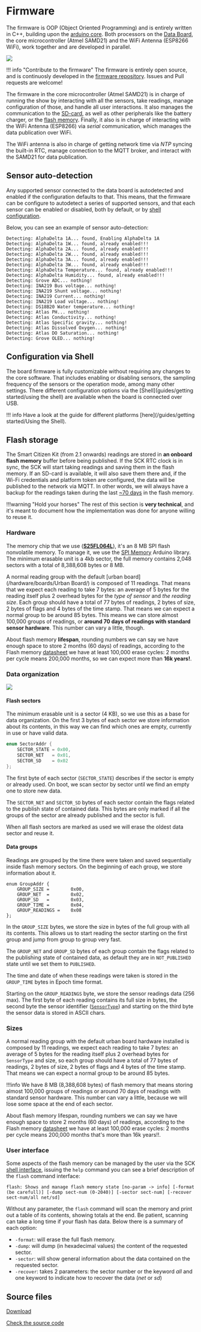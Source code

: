 # Firmware

The firmware is OOP (Object Oriented Programming) and is entirely written in C++, building upon the [arduino core](TODO). Both processors on the [Data Board](boards/Data%20Board), the core microcontroller (Atmel SAMD21) and the WiFi Antenna (ESP8266 WiFi), work together and are developed in parallel.

![](/assets/images/firmware.png)

!!! info "Contribute to the firmware"
    The firmware is entirely open source, and is continuosly developed in the [firmware repository](https://github.com/fablabbcn/smartcitizen-kit-2x). Issues and Pull requests are welcome!

The firmware in the core microcontroller (Atmel SAMD21) is in charge of running the show by interacting with all the sensors, take readings, manage configuration of those, and handle all user interactions. It also manages the communication to the [SD-card](data/SD-card), as well as other peripherals like the battery charger, or the [flash memory](#flash-storage). Finally, it also is in charge of interacting with the WiFi Antenna (ESP8266) via _serial_ communication, which manages the data publication over WiFi.

The WiFi antenna is also in charge of getting network time via _NTP_ syncing the built-in RTC, manage connection to the MQTT broker, and interact with the SAMD21 for data publication.

## Sensor auto-detection

Any supported sensor connected to the data board is autodetected and enabled if the configuration defaults to that. This means, that the firmware can be configure to autodetect a series of supported sensors, and that each sensor can be enabled or disabled, both by default, or by [shell configuration](#configuration-via-shell).

Below, you can see an example of sensor auto-detection:

```
Detecting: AlphaDelta 1A... found, Enabling AlphaDelta 1A
Detecting: AlphaDelta 1W... found, already enabled!!!
Detecting: AlphaDelta 2A... found, already enabled!!!
Detecting: AlphaDelta 2W... found, already enabled!!!
Detecting: AlphaDelta 3A... found, already enabled!!!
Detecting: AlphaDelta 3W... found, already enabled!!!
Detecting: AlphaDelta Temperature... found, already enabled!!!
Detecting: AlphaDelta Humidity... found, already enabled!!!
Detecting: Grove ADC... nothing!
Detecting: INA219 Bus voltage... nothing!
Detecting: INA219 Shunt voltage... nothing!
Detecting: INA219 Current... nothing!
Detecting: INA219 Load voltage... nothing!
Detecting: DS18B20 Water temperature... nothing!
Detecting: Atlas PH... nothing!
Detecting: Atlas Conductivity... nothing!
Detecting: Atlas Specific gravity... nothing!
Detecting: Atlas Dissolved Oxygen... nothing!
Detecting: Atlas DO Saturation... nothing!
Detecting: Grove OLED... nothing!
```

## Configuration via Shell

The board firmware is fully customizable without requiring any changes to the core software. That includes enabling or disabling sensors, the sampling frequency of the sensors or the operation mode, among many other settings. There different configuration options via the [Shell](guides/getting started/using the shell) are available when the board is connected over USB.

!!! info
    Have a look at the guide for different platforms [here](/guides/getting started/Using the Shell).

## Flash storage

The Smart Citizen Kit (from 2.1 onwards) readings are stored in **an onboard flash memory** buffer before being published. If the SCK RTC clock is in sync, the SCK will start taking readings and saving them in the flash memory. If an SD-card is available, it will also save them there and, if the Wi-Fi credentials and platform token are configured, the data will be published to the network via MQTT. In other words, we will always have a backup for the readings taken during the last [~70 days](#sizes) in the flash memory.

!!!warning "Hold your horses"
	The rest of this section is **very technical**, and it's meant to document how the implementation was done for anyone willing to reuse it.

### Hardware

The memory chip that we use ([**S25FL064L**](https://www.cypress.com/documentation/datasheets/s25fl064l-64-mbit-8-mbyte-30-v-fl-l-spi-flash-memory)), it's an 8 MB SPI flash nonvolatile memory. To manage it, we use the [SPI Memory](https://github.com/Marzogh/SPIMemory) Arduino library. The minimum erasable unit is a 4kb sector, the full memory contains 2,048 sectors with a total of 8,388,608 bytes or 8 MB.

A normal reading group with the default [urban board](/hardware/boards/Urban Board/) is composed of 11 readings. That means that we expect each reading to take 7 bytes: an average of 5 bytes for the reading itself plus 2 overhead bytes for the _type of sensor_ and _the reading size_. Each group should have a total of 77 bytes of readings, 2 bytes of size, 2 bytes of flags and 4 bytes of the time stamp. That means we can expect a normal group to be around 85 bytes. This means we can store almost 100,000 groups of readings, or **around 70 days of readings with standard sensor hardware**. This number can vary a little, though.

About flash memory **lifespan**, rounding numbers we can say we have enough space to store 2 months (60 days) of readings, according to the Flash memory [datasheet](https://www.cypress.com/file/316661/download) we have at least 100,000 erase cycles: 2 months per cycle means 200,000 months, so we can expect more than **16k years!**.

### Data organization

![](/assets/images/sck_2/Flash_structure.png)

#### Flash sectors

The minimum erasable unit is a sector (4 KB), so we use this as a base for data organization. On the first 3 bytes of each sector we store information about its contents, in this way we can find which ones are empty, currently in use or have valid data.

~~~c
enum SectorAddr {
    SECTOR_STATE = 0x00,
    SECTOR_NET   = 0x01,
    SECTOR_SD    = 0x02
};
~~~

The first byte of each sector (`SECTOR_STATE`) describes if the sector is empty or already used. On boot, we scan sector by sector until we find an empty one to store new data.

The `SECTOR_NET` and `SECTOR_SD` bytes of each sector contain the flags related to the publish state of contained data. This bytes are only marked if all the groups of the sector are already published and the sector is full.

When all flash sectors are marked as used we will erase the oldest data sector and reuse it.

#### Data groups

Readings are grouped by the time there were taken and saved sequentially inside flash memory sectors. On the beginning of each group, we store information about it.

~~~clike
enum GroupAddr {
	GROUP_SIZE = 		0x00,
	GROUP_NET  = 		0x02,
	GROUP_SD   = 		0x03,
	GROUP_TIME = 		0x04,
	GROUP_READINGS = 	0x08
};
~~~

In the `GROUP_SIZE` bytes, we store the size in bytes of the full group with all its contents. This allows us to start reading the sector starting on the first group and jump from group to group very fast.

The `GROUP_NET` and `GROUP_SD` bytes of each group contain the flags related to the publishing state of contained data, as default they are in `NOT_PUBLISHED` state until we set them to `PUBLISHED`.

The time and date of when these readings were taken is stored in the `GROUP_TIME` bytes in Epoch time format.

Starting on the `GROUP_READINGS` byte, we store the sensor readings data (256 max). The first byte of each reading contains its full size in bytes, the second byte the sensor identifier ([`SensorType`](https://github.com/fablabbcn/smartcitizen-kit-21/blob/master/lib/Sensors/Sensors.h)) and starting on the third byte the sensor data is stored in ASCII chars.

### Sizes

A normal reading group with the default urban board hardware installed is composed by 11 readings, we expect each reading to take 7 bytes: an average of 5 bytes for the reading itself plus 2 overhead bytes for `SensorType` and size, so each group should have a total of 77 bytes of readings, 2 bytes of size, 2 bytes of flags and 4 bytes of the time stamp. That means we can expect a normal group to be around 85 bytes.

!!!info
	We have 8 MB (8,388,608 bytes) of flash memory that means storing almost 100,000 groups of readings or around 70 days of readings with standard sensor hardware. This number can vary a little, because we will lose some space at the end of each sector.

About flash memory lifespan, rounding numbers we can say we have enough space to store 2 months (60 days) of readings, according to the Flash memory [datasheet](https://www.cypress.com/file/316661/download) we have at least 100,000 erase cycles: 2 months per cycle means 200,000 months that's more than 16k years!!.

### User interface

Some aspects of the flash memory can be managed by the user via the SCK [shell interface](/guides/getting%20started/Using%20the%20Shell/), issuing the `help` command you can see a brief description of the `flash` command interface:

```
flash: Shows and manage flash memory state [no-param -> info] [-format (be carefull)] [-dump sect-num (0-2040)] [-sector sect-num] [-recover sect-num/all net/sd]
```

Without any parameter, the `flash` command will scan the memory and print out a table of its contents, showing totals at the end. Be patient, scanning can take a long time if your flash has data. Below there is a summary of each option:

- `-format`: will erase the full flash memory.
- `-dump`: will dump (in hexadecimal values) the content of the requested sector.
- `-sector`: will show general information about the data contained on the requested sector.
- `-recover`: takes 2 parameters: the sector number or the keyword _all_ and one keyword to indicate how to recover the data (_net_ or _sd_)

## Source files

<a class="github-button" data-size="large" href="https://github.com/fablabbcn/smartcitizen-kit-21/archive/master.zip" data-icon="octicon-cloud-download" aria-label="Download from GitHub">Download</a>

<a class="github-button" data-size="large" href="https://github.com/fablabbcn/smartcitizen-kit-21" aria-label="Check the source code">Check the source code</a>
